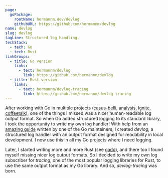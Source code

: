 ```yaml
---
page:
  goPackage:
    rootName: hermannm.dev/devlog
    githubURL: https://github.com/hermannm/devlog
name: devlog
slug: devlog
tagLine: Structured log handling.
techStack:
  - tech: Go
  - tech: Rust
linkGroups:
  - title: Go version
    links:
      - text: hermannm/devlog
        link: https://github.com/hermannm/devlog
  - title: Rust version
    links:
      - text: hermannm/devlog-tracing
        link: https://github.com/hermannm/devlog-tracing
---
```


After working with Go in multiple projects ([casus-belli](/casus-belli), [analysis](/analysis),
[Ignite](/ignite), [coffeetalk](/coffeetalk)), one of the things I missed was a nicer human-readable
log output format. So when Go added structured logging to its standard library, I took the
opportunity to write my own log handler! With help from an
[amazing guide](https://github.com/golang/example/blob/1d6d2400d4027025cb8edc86a139c9c581d672f7/slog-handler-guide/README.md)
written by one of the Go maintainers, I created _devlog_, a structured log handler with an output
format designed for readability in local development. I now use this in all my Go projects where I
need logging.

Later, I started writing more and more Rust (see [gadd](/gadd)), and there too I found myself
missing nicer log output formats. So I decided to write my own log subscriber for _tracing_, one of
the most popular logging libraries for Rust, to use the same output format as my Go library. And so,
_devlog-tracing_ was born.
